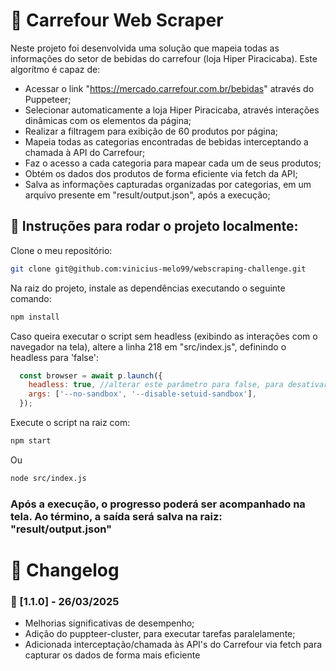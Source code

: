 # 🛒 Carrefour Web Scraper

Neste projeto foi desenvolvida uma solução que mapeia todas as informações do setor de bebidas do carrefour (loja Hiper Piracicaba). Este algorítmo é capaz de:

- Acessar o link "https://mercado.carrefour.com.br/bebidas" através do Puppeteer;
- Selecionar automaticamente a loja Hiper Piracicaba, através interações dinâmicas com os elementos da página;
- Realizar a filtragem para exibição de 60 produtos por página;
- Mapeia todas as categorias encontradas de bebidas interceptando a chamada à API do Carrefour;
- Faz o acesso a cada categoria para mapear cada um de seus produtos;
- Obtém os dados dos produtos de forma eficiente via fetch da API;
- Salva as informações capturadas organizadas por categorias, em um arquivo presente em "result/output.json", após a execução;

## 📝 Instruções para rodar o projeto localmente:

Clone o meu repositório:

```bash
git clone git@github.com:vinicius-melo99/webscraping-challenge.git
```
Na raiz do projeto, instale as dependências executando o seguinte comando:

```bash
npm install
```

Caso queira executar o script sem headless (exibindo as interações com o navegador na tela), altere a linha 218 em "src/index.js", definindo o headless para 'false':

```js
  const browser = await p.launch({
    headless: true, //alterar este parâmetro para false, para desativar o headless
    args: ['--no-sandbox', '--disable-setuid-sandbox'],
  });
```

Execute o script na raiz com:

```bash
npm start
```
Ou
```bash
node src/index.js
```

### Após a execução, o progresso poderá ser acompanhado na tela. Ao término, a saída será salva na raiz: "result/output.json"

# 🔄 Changelog

### 📌 [1.1.0] - 26/03/2025
- Melhorias significativas de desempenho;
- Adição do puppteer-cluster, para executar tarefas paralelamente;
- Adicionada interceptação/chamada às API's do Carrefour via fetch para capturar os dados de forma mais eficiente
